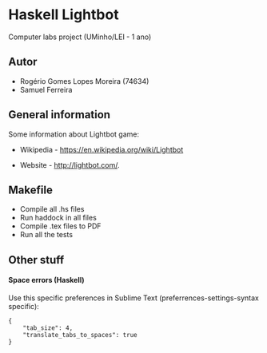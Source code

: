 Haskell Lightbot
===========

Computer labs project (UMinho/LEI - 1 ano)

Autor
-----

* Rogério Gomes Lopes Moreira (74634)
* Samuel Ferreira

General information
----------------

Some information about Lightbot game:

* Wikipedia - https://en.wikipedia.org/wiki/Lightbot

* Website - http://lightbot.com/.


Makefile
--------

* Compile all .hs files
* Run haddock in all files
* Compile .tex files to PDF
* Run all the tests


Other stuff
-------------

#### Space errors (Haskell)

Use this specific preferences in Sublime Text (preferrences-settings-syntax specific):

    {
        "tab_size": 4,
        "translate_tabs_to_spaces": true
    }